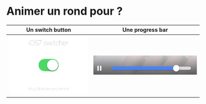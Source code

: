 Animer un rond pour ?
=====================

| Un switch button | Une progress bar |
| ---------------- | ---------------- |
| ![switch button type iOS](https://raw.githubusercontent.com/AlexisTessier/slot-animation-testing/master/assets/switch.gif) | ![progress bar type facebook](https://raw.githubusercontent.com/AlexisTessier/slot-animation-testing/master/assets/progress-bar.png) |